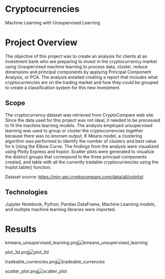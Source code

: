 # Cryptocurrencies
Machine Learning with Unsupervised Learning

# Project Overview
The objective of this project was to create an analysis for clients at an investment bank who are preparing to invest in the cryptocurrenicy market using Unsupervised machine learning to process data, cluster, reduce dimensions and principal components by applying Principal Component Analysis, or PCA. The analysis entailed creating a report that includes what cryptocurrencies are on the trading market and how they could be grouped to create a classification system for this new investment.

## Scope 
The cryptocurrency dataset was retrieved from CryptoCompare web site. Since the data used for this project was not ideal, it needed to be processed to fit the machine learning models. The analysis employed unsupervised learning was used to group or cluster the cryptocurrencies together because there was no knonwn output. K Means model, a clustering algorithm was performed to identify the number of clusters and best value for k Using the Elbow Curve. The findings from the analysis were visualized using Plotly Express and hvplot. Scatter plots were generated to visualize the distinct groups that correspond to the three principal components created, and table with all the currently tradable cryptocurrencies using the hvplot.table() function.

Dataset source: https://min-api.cryptocompare.com/data/all/coinlist


## Technologies
Jupyter Notebook, Python, Pandas DataFrame, Machine Learning models, and multiple machine learning libraries were imported.

# Results

kmeans_unsupervised_learning.png![kmeans_unsupervised_learning](https://user-images.githubusercontent.com/80140082/125209098-5f0c5380-e24b-11eb-8580-f97b7e0f58c6.png)



plot_3d.png![plot_3d](https://user-images.githubusercontent.com/80140082/125292861-b952f600-e2d7-11eb-8611-ca2102ff6205.png)



tradeable_currencies.png![tradeable_currencies](https://user-images.githubusercontent.com/80140082/125209214-3173da00-e24c-11eb-8181-e82993be3cfc.png)


scatter_plot.png![scatter_plot](https://user-images.githubusercontent.com/80140082/125292270-274aed80-e2d7-11eb-9e95-83720242e44f.png)


